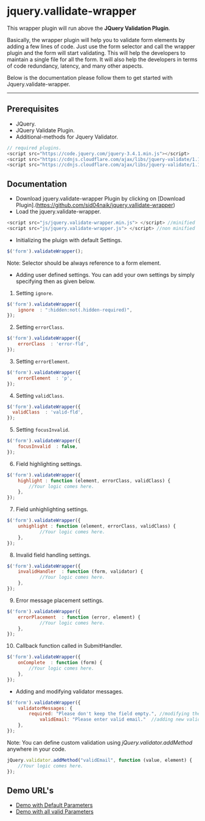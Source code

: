 # jquery.vallidate-wrapper

This wrapper plugin will run above the **JQuery Validation Plugin**.

Basically, the wrapper plugin will help you to validate form elements by adding a few lines of code. Just use the form selector and call the wrapper plugin and the form will start validating. 
This will help the developers to maintain a single file for all the form. It will also help the developers in terms of code redundancy, latency, and many other aspects.

Below is the documentation please follow them to get started with Jquery.validate-wrapper.

---
## Prerequisites
* JQuery.
* JQuery Validate Plugin.
* Additional-methods for Jquery Validator.
```js
// required plugins.
<script src="https://code.jquery.com/jquery-3.4.1.min.js"></script>
<script src="https://cdnjs.cloudflare.com/ajax/libs/jquery-validate/1.19.1/jquery.validate.min.js"></script>
<script src="https://cdnjs.cloudflare.com/ajax/libs/jquery-validate/1.19.1/additional-methods.min.js"></script>
```

## Documentation
* Download jquery.validate-wrapper Plugin by clicking on [Download Plugin].(https://github.com/sid04naik/jquery.vallidate-wrapper)
* Load the jquery.validate-wrapper.
```js
<script src="js/jquery.validate-wrapper.min.js"> </script> //minified
<script src="js/jquery.validate-wrapper.js"> </script> //non minified
```
* Initializing the pluign with default Settings.
```js
$('form').validateWrapper();
```
Note: Selector should be always reference to a form element.
* Adding user defined settings.
You can add your own settings by simply specifying then as given below.
1. Setting `ignore`.
```js
$('form').validateWrapper({
	ignore  : ":hidden:not(.hidden-required)",
});
```
2. Setting `errorClass`.
```js
$('form').validateWrapper({
	errorClass  : 'error-fld',
});
```
3. Setting `errorElement`.
```js
$('form').validateWrapper({
	errorElement  : 'p',
});
```
4. Setting `validClass`.
  ```js
$('form').validateWrapper({
	validClass  : 'valid-fld',
});
```
5. Setting `focusInvalid`.
```js
$('form').validateWrapper({
	focusInvalid  : false,
});
```
6. Field highlighting settings.
```js
$('form').validateWrapper({
	highlight : function (element, errorClass, validClass) {
		//Your logic comes here.
	},
});
```
7. Field unhighlighting settings.
```js
$('form').validateWrapper({
	unhighlight : function (element, errorClass, validClass) {
    		//Your logic comes here.
  	},
});
```
8. Invalid field handling settings.
```js
$('form').validateWrapper({
	invalidHandler  : function (form, validator) {
    		//Your logic comes here.
  	},
});
```
9. Error message placement settings.
```js
$('form').validateWrapper({
	errorPlacement  : function (error, element) {
    		//Your logic comes here.
  	},
});
```
10. Callback function called in SubmitHandler.
```js
$('form').validateWrapper({
	onComplete  : function (form) {
		//Your logic comes here.
	},
});
```
* Adding and modifying validator messages.
```js
$('form').validateWrapper({
	validatorMessages: {
		required: "Please don't keep the field empty.", //modifying the message.
    		validEmail: "Please enter valid email."  //adding new validator Message for custom validarion method.
  	},
});
```
Note: You can define custom validation using *jQuery.validator.addMethod* anywhere in your code.
```js
jQuery.validator.addMethod("validEmail", function (value, element) {
	//Your logic comes here.
});
```

## Demo URL's
*   [Demo with Default Parameters](https://sid04naik.github.io/jquery.vallidate-wrapper/default-demo.html)
*   [Demo with all valid Parameters](https://sid04naik.github.io/jquery.vallidate-wrapper/demo-with-params.html)
